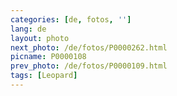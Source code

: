 ```yaml
---
categories: [de, fotos, '']
lang: de
layout: photo
next_photo: /de/fotos/P0000262.html
picname: P0000108
prev_photo: /de/fotos/P0000109.html
tags: [Leopard]
---
```


